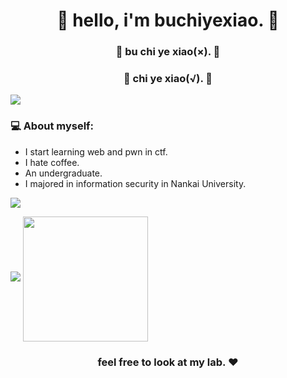 <h1 align="center"> 🤣 hello, i'm buchiyexiao. 🤣 </h1>
<h3 align="center">🚀 bu chi ye xiao(×). 🚀</h3>
<h3 align="center">🚀 chi ye xiao(√). 🚀</h3>

<img src="https://yata-apix-a9caea66-ad78-425f-aa08-e292558ebb65.lss.locawebcorp.com.br/b7c7dbff38ae4f419c94ce8d2254b9d9.png"> 

### 💻 About myself:

- I start learning web and pwn in ctf.
- I hate coffee.
- An undergraduate.
- I majored in information security in Nankai University.

![](https://github-readme-stats.vercel.app/api?username=buchiyexiao)

<img src="https://yata-apix-a9caea66-ad78-425f-aa08-e292558ebb65.lss.locawebcorp.com.br/b7c7dbff38ae4f419c94ce8d2254b9d9.png"> 

<img align='center' src='https://user-images.githubusercontent.com/5713670/87202985-820dcb80-c2b6-11ea-9f56-7ec461c497c3.gif' width='200"'>

<h3 align="center"><strong> feel free to look at my lab. ❤ </strong> </h3>
